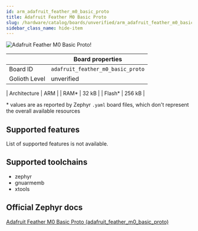 ```yaml
---
id: arm_adafruit_feather_m0_basic_proto
title: Adafruit Feather M0 Basic Proto
slug: /hardware/catalog/boards/unverified/arm_adafruit_feather_m0_basic_proto
sidebar_class_name: hide-item
---
```


[//]: # (This is an auto-generated file, do not edit! Changes to it will be lost upon re-generation)

![Adafruit Feather M0 Basic Proto!](/img/boards/arm/adafruit_feather_m0_basic_proto.jpg "Adafruit Feather M0 Basic Proto")

|                | Board properties     |
| -------------  | -------------------- |
| Board ID       | `adafruit_feather_m0_basic_proto` |
| Golioth Level  | unverified       |

| Architecture   | ARM |
| RAM*           | 32 kB |
| Flash*         | 256 kB |

\* values are as reported by Zephyr `.yaml` board files, which don't represent the overall available resources



## Supported features

List of supported features is not available.

## Supported toolchains

* zephyr
* gnuarmemb
* xtools

## Official Zephyr docs

[Adafruit Feather M0 Basic Proto (adafruit_feather_m0_basic_proto)](https://docs.zephyrproject.org/latest/boards/arm/adafruit_feather_m0_basic_proto/doc/index.html)
